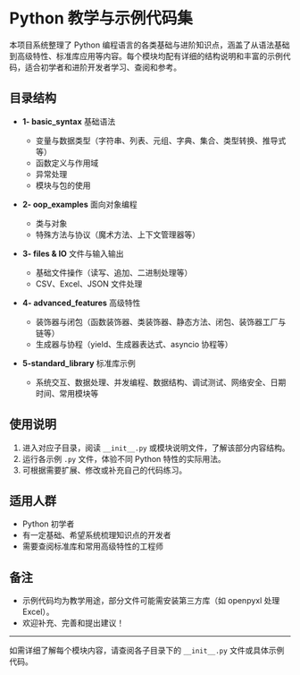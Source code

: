 # Python 教学与示例代码集

本项目系统整理了 Python 编程语言的各类基础与进阶知识点，涵盖了从语法基础到高级特性、标准库应用等内容。每个模块均配有详细的结构说明和丰富的示例代码，适合初学者和进阶开发者学习、查阅和参考。

## 目录结构

- **1- basic_syntax** 基础语法
  - 变量与数据类型（字符串、列表、元组、字典、集合、类型转换、推导式等）
  - 函数定义与作用域
  - 异常处理
  - 模块与包的使用

- **2- oop_examples** 面向对象编程
  - 类与对象
  - 特殊方法与协议（魔术方法、上下文管理器等）

- **3- files & IO** 文件与输入输出
  - 基础文件操作（读写、追加、二进制处理等）
  - CSV、Excel、JSON 文件处理

- **4- advanced_features** 高级特性
  - 装饰器与闭包（函数装饰器、类装饰器、静态方法、闭包、装饰器工厂与链等）
  - 生成器与协程（yield、生成器表达式、asyncio 协程等）

- **5-standard_library** 标准库示例
  - 系统交互、数据处理、并发编程、数据结构、调试测试、网络安全、日期时间、常用模块等

## 使用说明

1. 进入对应子目录，阅读 `__init__.py` 或模块说明文件，了解该部分内容结构。
2. 运行各示例 `.py` 文件，体验不同 Python 特性的实际用法。
3. 可根据需要扩展、修改或补充自己的代码练习。

## 适用人群

- Python 初学者
- 有一定基础、希望系统梳理知识点的开发者
- 需要查阅标准库和常用高级特性的工程师

## 备注

- 示例代码均为教学用途，部分文件可能需安装第三方库（如 openpyxl 处理 Excel）。
- 欢迎补充、完善和提出建议！

---

如需详细了解每个模块内容，请查阅各子目录下的 `__init__.py` 文件或具体示例代码。
